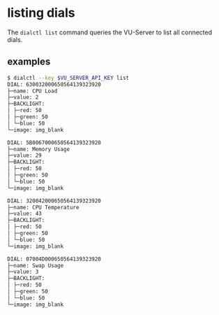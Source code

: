 # listing dials

The `dialctl list` command queries the VU-Server to list all connected dials.

## examples

```bash
$ dialctl --key $VU_SERVER_API_KEY list
DIAL: 630032000650564139323920
├─name: CPU Load
├─value: 2
├─BACKLIGHT:
│ ├─red: 50
│ ├─green: 50
│ └─blue: 50
└─image: img_blank

DIAL: 5B0067000650564139323920
├─name: Memory Usage
├─value: 29
├─BACKLIGHT:
│ ├─red: 50
│ ├─green: 50
│ └─blue: 50
└─image: img_blank

DIAL: 320042000650564139323920
├─name: CPU Temperature
├─value: 43
├─BACKLIGHT:
│ ├─red: 50
│ ├─green: 50
│ └─blue: 50
└─image: img_blank

DIAL: 07004D000650564139323920
├─name: Swap Usage
├─value: 3
├─BACKLIGHT:
│ ├─red: 50
│ ├─green: 50
│ └─blue: 50
└─image: img_blank
```
